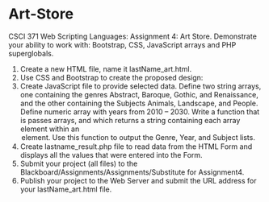 # Art-Store
CSCI 371 Web Scripting Languages: Assignment 4: Art Store.
Demonstrate your ability to work with: Bootstrap, CSS, JavaScript arrays and PHP superglobals.
1.	Create a new HTML file, name it lastName_art.html.
2.	Use CSS and Bootstrap to create the proposed design:
3.	Create JavaScript file to provide selected data. Define two string arrays, one containing the genres Abstract, Baroque, Gothic, and Renaissance, and the other containing the Subjects Animals, Landscape, and People. Define numeric array with years from 2010 – 2030.
Write a function that is passes arrays, and which returns a string containing each array element within an <option> element. Use this function to output the Genre, Year, and Subject <select> lists. 
4.	Create lastname_result.php file to read data from the HTML Form and displays all the values that were entered into the Form.
5.	Submit your project (all files) to the Blackboard/Assignments/Assignments/Substitute for Assignment4.
6.	Publish your project to the Web Server and submit the URL address for your lastName_art.html file.
